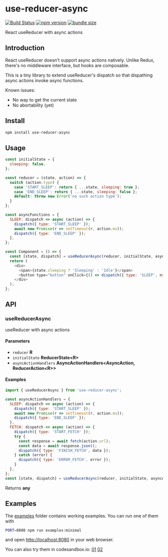 # use-reducer-async

[![Build Status](https://travis-ci.com/dai-shi/use-reducer-async.svg?branch=master)](https://travis-ci.com/dai-shi/use-reducer-async)
[![npm version](https://badge.fury.io/js/use-reducer-async.svg)](https://badge.fury.io/js/use-reducer-async)
[![bundle size](https://badgen.net/bundlephobia/minzip/use-reducer-async)](https://bundlephobia.com/result?p=use-reducer-async)

React useReducer with async actions

## Introduction

React useReducer doesn't support async actions natively.
Unlike Redux, there's no middleware interface, but hooks are composable.

This is a tiny library to extend useReducer's dispatch
so that dispathing async actions invoke async functions.

Known issues:

- No way to get the current state
- No abortability (yet)

## Install

```bash
npm install use-reducer-async
```

## Usage

```javascript
const initialState = {
  sleeping: false,
};

const reducer = (state, action) => {
  switch (action.type) {
    case 'START_SLEEP': return { ...state, sleeping: true };
    case 'END_SLEEP': return { ...state, sleeping: false };
    default: throw new Error('no such action type');
  }
};

const asyncFunctions = {
  SLEEP: dispatch => async (action) => {
    dispatch({ type: 'START_SLEEP' });
    await new Promise(r => setTimeout(r, action.ms));
    dispatch({ type: 'END_SLEEP' });
  },
};

const Component = () => {
  const [state, dispatch] = useReducerAsync(reducer, initialState, asyncFunctions);
  return (
    <div>
      <span>{state.sleeping ? 'Sleeping' : 'Idle'}</span>
      <button type="button" onClick={() => dispatch({ type: 'SLEEP', ms: 1000 })}>Click</button>
    </div>
  );
};
```

## API

<!-- Generated by documentation.js. Update this documentation by updating the source code. -->

### useReducerAsync

useReducer with async actions

#### Parameters

- `reducer` **R** 
- `initialState` **ReducerState&lt;R>** 
- `asyncActionHandlers` **AsyncActionHandlers&lt;AsyncAction, ReducerAction&lt;R>>** 

#### Examples

```javascript
import { useReducerAsync } from 'use-reducer-async';

const asyncActionHandlers = {
  SLEEP: dispatch => async (action) => {
    dispatch({ type: 'START_SLEEP' });
    await new Promise(r => setTimeout(r, action.ms));
    dispatch({ type: 'END_SLEEP' });
  },
  FETCH: dispatch => async (action) => {
    dispatch({ type: 'START_FETCH' });
    try {
      const response = await fetch(action.url);
      const data = await response.json();
      dispatch({ type: 'FINISH_FETCH', data });
    } catch (error) {
      dispatch({ type: 'ERROR_FETCH', error });
    }
  },
};
const [state, dispatch] = useReducerAsync(reducer, initialState, asyncActionHandlers);
```

Returns **any** 

## Examples

The [examples](examples) folder contains working examples.
You can run one of them with

```bash
PORT=8080 npm run examples:minimal
```

and open <http://localhost:8080> in your web browser.

You can also try them in codesandbox.io:
[01](https://codesandbox.io/s/github/dai-shi/use-reducer-async/tree/master/examples/01_minimal)
[02](https://codesandbox.io/s/github/dai-shi/use-reducer-async/tree/master/examples/02_typescript)
